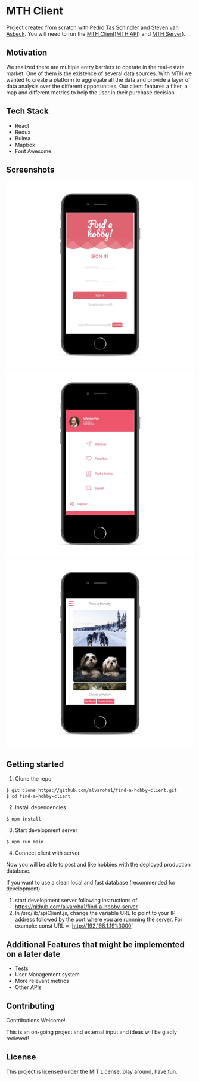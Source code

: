 # MTH Client
Project created from scratch with [Pedro Tas Schindler]( https://github.com/ps3611) and [Steven van Asbeck]( https://github.com/stevenspyramid).
You will need to run the [MTH Client]( https://github.com/alvaroha1/mth-client))[MTH API]( https://github.com/alvaroha1/mth-api)) and [MTH Server]( https://github.com/alvaroha1/mth-server)).

## Motivation
We realized there are multiple entry barriers to operate in the real-estate market. One of them is the existence of several data sources.
With MTH we wanted to create a platform to aggregate all the data and provide a layer of data analysis over the different opportunities.
Our client features a filter, a map and different metrics to help the user in their purchase decision.

## Tech Stack
* React
* Redux
* Bulma
* Mapbox
* Font Awesome

## Screenshots
![login](https://github.com/alvaroha1/find-a-hobby-client/blob/master/assets/sc0.png)
![dashboard](https://github.com/alvaroha1/find-a-hobby-client/blob/master/assets/sc1.png)
![select a picture](https://github.com/alvaroha1/find-a-hobby-client/blob/master/assets/sc2.png)

## Getting started

1. Clone the repo

```
$ git clone https://github.com/alvaroha1/find-a-hobby-client.git
$ cd find-a-hobby-client
```

2. Install dependencies
```
$ npm install
```

3. Start development server
```
$ npm run main
```

4. Connect client with server.

Now you will be able to post and like hobbies with the deployed production database. 

If you want to use a clean local and fast database (recommended for development): 
1. start development server following instructions of https://github.com/alvaroha1/find-a-hobby-server
2. In /src/lib/apiClient.js, change the variable URL to point to your IP address followed by the port where you are runnning the server. For example: const URL = 'http://192.168.1.191:3000'

## Additional Features that might be implemented on a later date
* Tests
* User Management system
* More relevant metrics
* Other APIs

## Contributing
Contributions Welcome!

This is an on-going project and external input and ideas will be gladly recieved!

## License
This project is licensed under the MIT License, play around, have fun.
